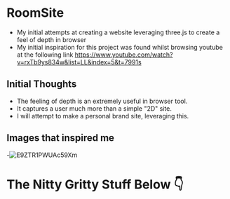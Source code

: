 # RoomSite
- My initial attempts at creating a website leveraging three.js to create a feel of depth in browser
- My initial inspiration for this project was found whilst browsing youtube at the following link https://www.youtube.com/watch?v=rxTb9ys834w&list=LL&index=5&t=7991s

## Initial Thoughts
- The feeling of depth is an extremely useful in browser tool.
- It captures a user much more than a simple "2D" site.
- I will attempt to make a personal brand site, leveraging this.

## Images that inspired me
-![E9ZTR1PWUAc59Xm](https://user-images.githubusercontent.com/14115034/201542487-06bf959a-7512-49b1-bb14-8e47ea14b82f.jpeg)



# The Nitty Gritty Stuff Below 👇 
